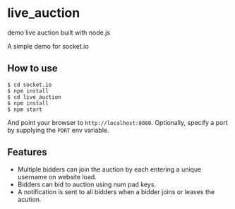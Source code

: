 # live_auction
demo live auction built with node.js

A simple demo for socket.io

## How to use

```
$ cd socket.io
$ npm install
$ cd live_auction
$ npm install
$ npm start
```

And point your browser to `http://localhost:8080`. Optionally, specify
a port by supplying the `PORT` env variable.

## Features

- Multiple bidders can join the auction by each entering a unique username
on website load.
- Bidders can bid to auction using num pad keys.
- A notification is sent to all bidders when a bidder joins or leaves
the acution.
